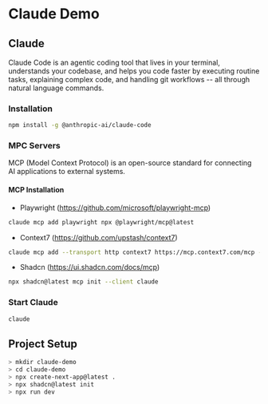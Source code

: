 # Claude Demo

## Claude

Claude Code is an agentic coding tool that lives in your terminal, understands your codebase, and helps you code faster by executing routine tasks, explaining complex code, and handling git workflows -- all through natural language commands.

### Installation

```bash
npm install -g @anthropic-ai/claude-code
```

### MPC Servers

MCP (Model Context Protocol) is an open-source standard for connecting AI applications to external systems.

#### MCP Installation

- Playwright (<https://github.com/microsoft/playwright-mcp>)

```bash
claude mcp add playwright npx @playwright/mcp@latest
```

- Context7 (<https://github.com/upstash/context7>)

```bash
claude mcp add --transport http context7 https://mcp.context7.com/mcp --header "CONTEXT7_API_KEY: YOUR_API_KEY"
```

- Shadcn (<https://ui.shadcn.com/docs/mcp>)

```bash
npx shadcn@latest mcp init --client claude
```

### Start Claude
```bash
claude
```

## Project Setup

```bash
> mkdir claude-demo
> cd claude-demo
> npx create-next-app@latest .
> npx shadcn@latest init
> npx run dev
```

